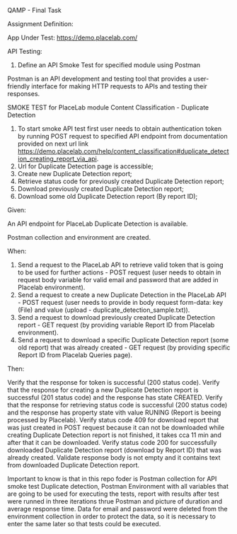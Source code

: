 
QAMP - Final Task

Assignment Definition:

App Under Test: https://demo.placelab.com/

API Testing:

1. Define an API Smoke Test for specified module using Postman

Postman is an API development and testing tool that provides a user-friendly interface for making HTTP requests to APIs and testing their responses. 

SMOKE TEST for PlaceLab module Content Classification - Duplicate Detection

1. To start smoke API test first user needs to obtain authentication token by running POST request to specified API endpoint from documentation provided on next url link https://demo.placelab.com/help/content_classification#duplicate_detection_creating_report_via_api.
2. Url for Duplicate Detection page is accessible;
3. Create new Duplicate Detection report;
4. Retrieve status code for previously created Duplicate Detection report;
5. Download previously created Duplicate Detection report;
6. Download some old Duplicate Detection report (By report ID);

Given:

An API endpoint for PlaceLab Duplicate Detection is available.

Postman collection and environment are created.

When:

1. Send a request to the PlaceLab API to retrieve valid token that is going to be used for further actions - POST request (user needs to obtain in request body variable for valid email and password that are added in Placelab environment).
2. Send a request to create a new Duplicate Detection in the PlaceLab API - POST request (user needs to provide in body request form-data: key (File) and value (upload - duplicate_detection_sample.txt)).
3. Send a request to download previously created Duplicate Detection report - GET request (by providing variable Report ID from Placelab environment).
4. Send a request to download a specific Duplicate Detection report (some old report) that was already created - GET request (by providing specific Report ID from Placelab Queries page).

Then:

Verify that the response for token is successful (200 status code).
Verify that the response for creating a new Duplicate Detection report is successful (201 status code) and the response has state CREATED.
Verify that the response for retrieving status code is successful (200 status code) and the response has property state vith value RUNING (Report is beeing processed by Placelab).
Verify status code 409 for download report that was just created in POST request because it can not be downloaded while creating Duplicate Detection report is not finished, it takes cca 11 min and after that it can be downloaded.
Verify status code 200 for successfully downloaded Duplicate Detection report (download by Report ID) that was already created. Validate response body is not empty and it contains text from downloaded Duplicate Detection report.

Important to know is that in this repo foder is Postman collection for API smoke test Duplicate detection, Postman Environment with all variables that are going to be used for executing the tests, report with results after test were runned in three iterations thrue Postman and picture of duration and average response time. 
Data for email and password were deleted from the environment collection in order to protect the data, so it is necessary to enter the same later so that tests could be executed.